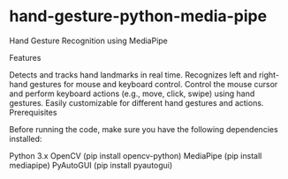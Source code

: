 # hand-gesture-python-media-pipe
Hand Gesture Recognition using MediaPipe

Features

Detects and tracks hand landmarks in real time.
Recognizes left and right-hand gestures for mouse and keyboard control.
Control the mouse cursor and perform keyboard actions (e.g., move, click, swipe) using hand gestures.
Easily customizable for different hand gestures and actions.
Prerequisites

Before running the code, make sure you have the following dependencies installed:

Python 3.x
OpenCV (pip install opencv-python)
MediaPipe (pip install mediapipe)
PyAutoGUI (pip install pyautogui)
